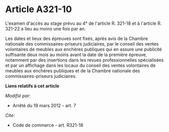 # Article A321-10

L'examen d'accès au stage prévu au 4° de l'article R. 321-18 et à l'article R. 321-22 a lieu au moins une fois par an. 

Les dates et lieux des épreuves sont fixés, après avis de la Chambre nationale des commissaires-priseurs judiciaires, par le
conseil des ventes volontaires de meubles aux enchères publiques qui en assure une publicité suffisante deux mois au moins
avant la date de la première épreuve, notamment par des insertions dans les revues professionnelles spécialisées et par un
affichage dans les locaux du conseil des ventes volontaires de meubles aux enchères publiques et de la Chambre nationale des
commissaires-priseurs judiciaires.

**Liens relatifs à cet article**

_Modifié par_:

  - Arrêté du 19 mars 2012 - art. 7

_Cite_:

  - Code de commerce - art. R321-18
